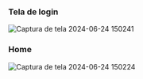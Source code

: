 <h3>Tela de login</h3>

![Captura de tela 2024-06-24 150241](https://github.com/Emilly12321/FinancasApp/assets/132796425/dcc50539-f1ea-4074-8fb2-fdf91abdaad7)
</div>


<h3>Home</h3>

![Captura de tela 2024-06-24 150224](https://github.com/Emilly12321/FinancasApp/assets/132796425/c22f33ff-6423-4e52-8225-d6c11ea9c54a)
